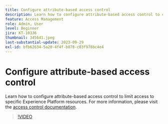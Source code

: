 ```yaml
---
title: Configure attribute-based access control
description: Learn how to configure attribute-based access control to control access to specific Experience Platform resources.
feature: Access Management
role: Admin, User
level: Beginner
jira: KT-10336
thumbnail: 345641.jpeg
last-substantial-update: 2023-09-29
exl-id: bfb62634-5a20-4f4f-b878-c03f978bc4e4
---
```

# Configure attribute-based access control

Learn how to configure attribute-based access control to limit access to specific Experience Platform resources. For more information, please visit the [access control documentation](https://experienceleague.adobe.com/docs/experience-platform/access-control/abac/overview.html).

>[!VIDEO](https://video.tv.adobe.com/v/345641?learn=on)
